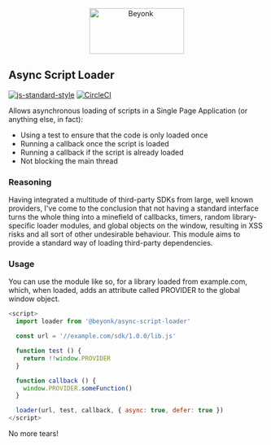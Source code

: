 <p align="center">
  <img width="186" height="90" src="https://user-images.githubusercontent.com/218949/44782765-377e7c80-ab80-11e8-9dd8-fce0e37c235b.png" alt="Beyonk" />
</p>

## Async Script Loader

[![js-standard-style](https://img.shields.io/badge/code%20style-standard-brightgreen.svg)](http://standardjs.com) [![CircleCI](https://circleci.com/gh/beyonk-adventures/async-script-loader.svg?style=shield)](https://circleci.com/gh/beyonk-adventures/async-script-loader)

Allows asynchronous loading of scripts in a Single Page Application (or anything else, in fact):

* Using a test to ensure that the code is only loaded once
* Running a callback once the script is loaded
* Running a callback if the script is already loaded
* Not blocking the main thread

### Reasoning

Having integrated a multitude of third-party SDKs from large, well known providers, I've come to the conclusion that not having a standard interface turns the whole thing into a minefield of callbacks, timers, random library-specific loader modules, and global objects on the window, resulting in XSS risks and all sort of other undesirable behaviour. This module aims to provide a standard way of loading third-party dependencies.

### Usage

You can use the module like so, for a library loaded from example.com, which, when loaded, adds an attribute called PROVIDER to the global window object.

```js
<script>
  import loader from '@beyonk/async-script-loader'

  const url = '//example.com/sdk/1.0.0/lib.js'

  function test () {
    return !!window.PROVIDER
  }

  function callback () {
    window.PROVIDER.someFunction()
  }

  loader(url, test, callback, { async: true, defer: true })
</script>
```

No more tears!